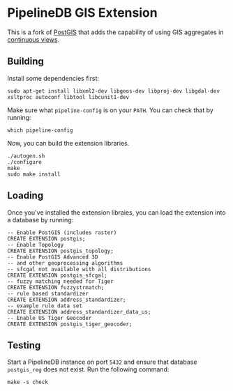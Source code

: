 # PipelineDB GIS Extension

This is a fork of [PostGIS](/postgis/postgis) that adds the capability of using GIS aggregates in [continuous views](http://docs.pipelinedb.com/continuous-views.html).

## Building

Install some dependencies first:

```
sudo apt-get install libxml2-dev libgeos-dev libproj-dev libgdal-dev xsltproc autoconf libtool libcunit1-dev
```

Make sure what `pipeline-config` is on your `PATH`. You can check that by running:

```
which pipeline-config
```

Now, you can build the extension libraries.

```
./autogen.sh
./configure
make
sudo make install
```

## Loading

Once you've installed the extension libraies, you can load the extension into a database by running:

```
-- Enable PostGIS (includes raster)
CREATE EXTENSION postgis;
-- Enable Topology
CREATE EXTENSION postgis_topology;
-- Enable PostGIS Advanced 3D
-- and other geoprocessing algorithms
-- sfcgal not available with all distributions
CREATE EXTENSION postgis_sfcgal;
-- fuzzy matching needed for Tiger
CREATE EXTENSION fuzzystrmatch;
-- rule based standardizer
CREATE EXTENSION address_standardizer;
-- example rule data set
CREATE EXTENSION address_standardizer_data_us;
-- Enable US Tiger Geocoder
CREATE EXTENSION postgis_tiger_geocoder;
```

## Testing

Start a PipelineDB instance on port `5432` and ensure that database `postgis_reg` does not exist. Run the following command:

```
make -s check
```
